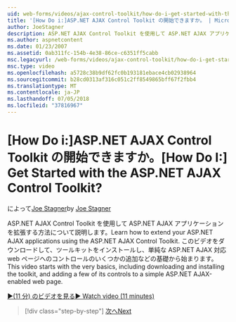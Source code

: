```yaml
---
uid: web-forms/videos/ajax-control-toolkit/how-do-i-get-started-with-the-aspnet-ajax-control-toolkit
title: '[How Do i:]ASP.NET AJAX Control Toolkit の開始できますか。 | Microsoft Docs'
author: JoeStagner
description: ASP.NET AJAX Control Toolkit を使用して ASP.NET AJAX アプリケーションを拡張する方法について説明します。 このビデオのダウンロードなど、ごく基本的なが始まるとしています.
ms.author: aspnetcontent
ms.date: 01/23/2007
ms.assetid: 0ab311fc-154b-4e38-86ce-c6351ff5cabb
msc.legacyurl: /web-forms/videos/ajax-control-toolkit/how-do-i-get-started-with-the-aspnet-ajax-control-toolkit
msc.type: video
ms.openlocfilehash: a5728c38b9df62fc0b193181ebace4cb02938964
ms.sourcegitcommit: b28cd0313af316c051c2ff8549865bff67f2fbb4
ms.translationtype: MT
ms.contentlocale: ja-JP
ms.lasthandoff: 07/05/2018
ms.locfileid: "37816967"
---
```

<a name="how-do-i-get-started-with-the-aspnet-ajax-control-toolkit"></a><span data-ttu-id="7306d-105">[How Do i:]ASP.NET AJAX Control Toolkit の開始できますか。</span><span class="sxs-lookup"><span data-stu-id="7306d-105">[How Do I:] Get Started with the ASP.NET AJAX Control Toolkit?</span></span>
====================
<span data-ttu-id="7306d-106">によって[Joe Stagner](https://github.com/JoeStagner)</span><span class="sxs-lookup"><span data-stu-id="7306d-106">by [Joe Stagner](https://github.com/JoeStagner)</span></span>

<span data-ttu-id="7306d-107">ASP.NET AJAX Control Toolkit を使用して ASP.NET AJAX アプリケーションを拡張する方法について説明します。</span><span class="sxs-lookup"><span data-stu-id="7306d-107">Learn how to extend your ASP.NET AJAX applications using the ASP.NET AJAX Control Toolkit.</span></span> <span data-ttu-id="7306d-108">このビデオをダウンロードして、ツールキットをインストールし、単純な ASP.NET AJAX 対応 web ページへのコントロールのいくつかの追加などの基礎から始まります。</span><span class="sxs-lookup"><span data-stu-id="7306d-108">This video starts with the very basics, including downloading and installing the toolkit, and adding a few of its controls to a simple ASP.NET AJAX-enabled web page.</span></span>

[<span data-ttu-id="7306d-109">&#9654;(11 分) のビデオを見る</span><span class="sxs-lookup"><span data-stu-id="7306d-109">&#9654; Watch video (11 minutes)</span></span>](https://channel9.msdn.com/Blogs/ASP-NET-Site-Videos/how-do-i-get-started-with-the-aspnet-ajax-control-toolkit)

> [!div class="step-by-step"]
> [<span data-ttu-id="7306d-110">次へ</span><span class="sxs-lookup"><span data-stu-id="7306d-110">Next</span></span>](how-do-i-use-the-aspnet-ajax-cascadingdropdown-control-extender.md)
